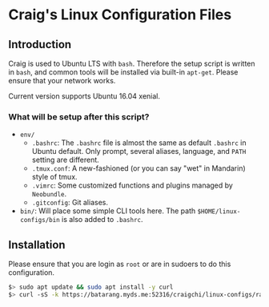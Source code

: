 # Craig's Linux Configuration Files

## Introduction

Craig is used to Ubuntu LTS with `bash`. Therefore the setup script is written in `bash`, and common tools will be installed via built-in `apt-get`. Please ensure that your network works.

Current version supports Ubuntu 16.04 xenial.

### What will be setup after this script?

- `env/`
  - `.bashrc`: The `.bashrc` file is almost the same as default `.bashrc` in Ubuntu default. Only prompt, several aliases, language, and `PATH` setting are different.
  - `.tmux.conf`: A new-fashioned (or you can say "wet" in Mandarin) style of tmux.
  - `.vimrc`: Some customized functions and plugins managed by `Neobundle`.
  - `.gitconfig`: Git aliases.
- `bin/`: Will place some simple CLI tools here. The path `$HOME/linux-configs/bin` is also added to `.bashrc`.


## Installation

Please ensure that you are login as `root` or are in sudoers to do this configuration.

```sh
$> sudo apt update && sudo apt install -y curl
$> curl -sS -k https://batarang.myds.me:52316/craigchi/linux-configs/raw/master/setup.sh | sh
```
